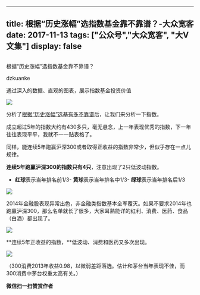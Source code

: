 
---
title:   根据“历史涨幅”选指数基金靠不靠谱？-大众宽客
date: 2017-11-13
tags: ["公众号","大众宽客", "大V文集"]
display: false
---


## 



根据“历史涨幅”选指数基金靠不靠谱？




dzkuanke




通过深入的数据、直观的图表，展示指数基金投资价值


<img data-s="300,640" data-type="jpeg" src="https://mmbiz.qpic.cn/mmbiz_jpg/PKw3FQPmhIhVBxdzYfeGhdTomprjbl6LjnP6c0JzMWPXicCh3Esficl6PssaVQMcvibftJtuJ2ZNnhdJ5NuQXVTbA/0?wx_fmt=jpeg" data-copyright="0" class="" data-ratio="0.75" data-w="1200" style="white-space: normal;"/>



分析了[根据“历史涨幅”选基有多不靠谱](http://mp.weixin.qq.com/s?__biz=MzAwMTc1MDcwNw==&amp;mid=2648272595&amp;idx=1&amp;sn=24c7f37f59344a3fe6e652e189b12357&amp;chksm=82f92d0fb58ea4194916a885316cd3a2e322eadac51314e87440a72c2de74d6a648786dd23cb&amp;scene=21#wechat_redirect)后，让我们来分析一下指数。



成立超过5年的指数大约有430多只，毫无悬念，上一年表现优秀的指数，下一年往往表现平平，我就不一一贴表格了。



同样，能连续5年跑赢沪深300或者取得正收益的指数非常少，但似乎存在一点儿规律。



**连续5年跑赢沪深300的指数只有4只**，注意出现了2只低波动指数。


- **红球**表示当年排名前1/3- **黄球**表示当年排名中1/3- **绿球**表示当年排名后1/3




<img data-s="300,640" data-type="png" src="https://mmbiz.qpic.cn/mmbiz_png/PKw3FQPmhIhVBxdzYfeGhdTomprjbl6LOP2fBI2wMRO85R8secG1AHLzGdpPg7UMJ4odJpUNicickfL65aP60I9w/0?wx_fmt=png" data-copyright="0" style="" class="" data-ratio="0.2534246575342466" data-w="876"/>



2014年金融股表现异常出色，非金融类指数基本全军覆灭。如果不要求2014年也跑赢沪深300，那么名单就长了很多，大家耳熟能详的红利、消费、医药、食品（白酒）都出现了。

<img data-s="300,640" data-type="png" src="https://mmbiz.qpic.cn/mmbiz_png/PKw3FQPmhIhVBxdzYfeGhdTomprjbl6LZsGlWPkNrBhiaTNericPMU11mmuOtWbaKwGleIRAasXBkKibLYof0E7uA/0?wx_fmt=png" data-copyright="0" style="" class="" data-ratio="1.1164383561643836" data-w="876"/>



**连续5年正收益的指数，**低波动、消费和医药又多次出现。



<img data-s="300,640" data-type="png" src="https://mmbiz.qpic.cn/mmbiz_png/PKw3FQPmhIhVBxdzYfeGhdTomprjbl6LV5K8adooVmSmAquJbhAics83kko3sYyoRHS7jzibaZ6jaiaZ3giaibTFiaBQ/0?wx_fmt=png" data-copyright="0" style="" class="" data-ratio="0.6224256292906178" data-w="874"/>

（300消费2013年收益0.98，以微弱差距落选。估计和茅台当年表现不佳，而300消费中茅台权重太高有关。）












**微信扫一扫赞赏作者**















